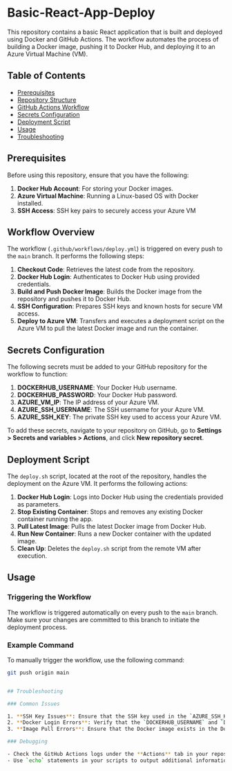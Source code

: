 # Basic-React-App-Deploy

This repository contains a basic React application that is built and deployed using Docker and GitHub Actions. The workflow automates the process of building a Docker image, pushing it to Docker Hub, and deploying it to an Azure Virtual Machine (VM).

## Table of Contents

- [Prerequisites](#prerequisites)
- [Repository Structure](#repository-structure)
- [GitHub Actions Workflow](#github-actions-workflow)
- [Secrets Configuration](#secrets-configuration)
- [Deployment Script](#deployment-script)
- [Usage](#usage)
- [Troubleshooting](#troubleshooting)

## Prerequisites

Before using this repository, ensure that you have the following:

1. **Docker Hub Account**: For storing your Docker images.
2. **Azure Virtual Machine**: Running a Linux-based OS with Docker installed.
3. **SSH Access**: SSH key pairs to securely access your Azure VM

## Workflow Overview

The workflow (`.github/workflows/deploy.yml`) is triggered on every push to the `main` branch. It performs the following steps:

1. **Checkout Code**: Retrieves the latest code from the repository.
2. **Docker Hub Login**: Authenticates to Docker Hub using provided credentials.
3. **Build and Push Docker Image**: Builds the Docker image from the repository and pushes it to Docker Hub.
4. **SSH Configuration**: Prepares SSH keys and known hosts for secure VM access.
5. **Deploy to Azure VM**: Transfers and executes a deployment script on the Azure VM to pull the latest Docker image and run the container.

## Secrets Configuration

The following secrets must be added to your GitHub repository for the workflow to function:

1. **DOCKERHUB_USERNAME**: Your Docker Hub username.
2. **DOCKERHUB_PASSWORD**: Your Docker Hub password.
3. **AZURE_VM_IP**: The IP address of your Azure VM.
4. **AZURE_SSH_USERNAME**: The SSH username for your Azure VM.
5. **AZURE_SSH_KEY**: The private SSH key used to access your Azure VM.

To add these secrets, navigate to your repository on GitHub, go to **Settings > Secrets and variables > Actions**, and click **New repository secret**.

## Deployment Script

The `deploy.sh` script, located at the root of the repository, handles the deployment on the Azure VM. It performs the following actions:

1. **Docker Hub Login**: Logs into Docker Hub using the credentials provided as parameters.
2. **Stop Existing Container**: Stops and removes any existing Docker container running the app.
3. **Pull Latest Image**: Pulls the latest Docker image from Docker Hub.
4. **Run New Container**: Runs a new Docker container with the updated image.
5. **Clean Up**: Deletes the `deploy.sh` script from the remote VM after execution.

## Usage

### Triggering the Workflow

The workflow is triggered automatically on every push to the `main` branch. Make sure your changes are committed to this branch to initiate the deployment process.

### Example Command

To manually trigger the workflow, use the following command:

```bash
git push origin main


## Troubleshooting

### Common Issues

1. **SSH Key Issues**: Ensure that the SSH key used in the `AZURE_SSH_KEY` secret is correctly configured and matches the public key on your Azure VM.
2. **Docker Login Errors**: Verify that the `DOCKERHUB_USERNAME` and `DOCKERHUB_PASSWORD` secrets are correct and that the Docker Hub account has the necessary permissions.
3. **Image Pull Errors**: Ensure that the Docker image exists in the Docker Hub repository and that the latest tag is being used correctly.

### Debugging

- Check the GitHub Actions logs under the **Actions** tab in your repository to see detailed logs of the workflow execution.
- Use `echo` statements in your scripts to output additional information to the logs.
